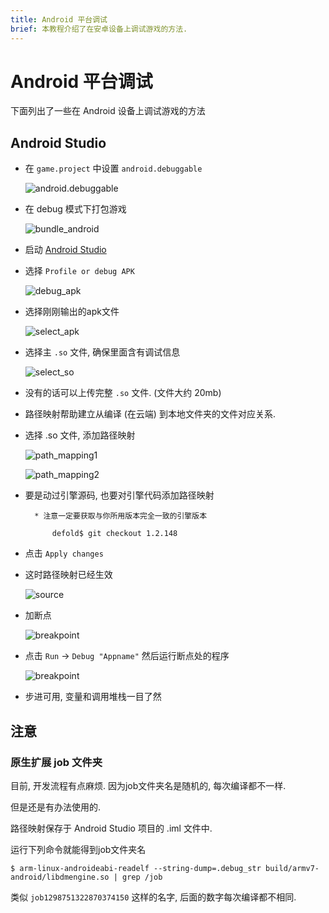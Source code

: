 ```yaml
---
title: Android 平台调试
brief: 本教程介绍了在安卓设备上调试游戏的方法.
---
```


# Android 平台调试

下面列出了一些在 Android 设备上调试游戏的方法

## Android Studio

* 在 `game.project` 中设置 `android.debuggable`

	![android.debuggable](images/extensions/debugging/android/game_project_debuggable.png)

* 在 debug 模式下打包游戏

	![bundle_android](images/extensions/debugging/android/bundle_android.png)

* 启动 [Android Studio](https://developer.android.com/studio/)

* 选择 `Profile or debug APK`

	![debug_apk](images/extensions/debugging/android/android_profile_or_debug.png)

* 选择刚刚输出的apk文件

	![select_apk](images/extensions/debugging/android/android_select_apk.png)

* 选择主 `.so` 文件, 确保里面含有调试信息

	![select_so](images/extensions/debugging/android/android_missing_symbols.png)

* 没有的话可以上传完整 `.so` 文件. (文件大约 20mb)

* 路径映射帮助建立从编译 (在云端) 到本地文件夹的文件对应关系.

* 选择 .so 文件, 添加路径映射

	![path_mapping1](images/extensions/debugging/android/path_mappings_android.png)

	![path_mapping2](images/extensions/debugging/android/path_mappings_android2.png)

* 要是动过引擎源码, 也要对引擎代码添加路径映射

		* 注意一定要获取与你所用版本完全一致的引擎版本

			defold$ git checkout 1.2.148

* 点击 `Apply changes`

* 这时路径映射已经生效

	![source](images/extensions/debugging/android/source_mappings_android.png)

* 加断点

	![breakpoint](images/extensions/debugging/android/breakpoint_android.png)

* 点击 `Run` -> `Debug "Appname"` 然后运行断点处的程序

	![breakpoint](images/extensions/debugging/android/callstack_variables_android.png)

* 步进可用, 变量和调用堆栈一目了然


## 注意

### 原生扩展 job 文件夹

目前, 开发流程有点麻烦. 因为job文件夹名是随机的, 每次编译都不一样.

但是还是有办法使用的.

路径映射保存于 Android Studio 项目的 <project>.iml 文件中.

运行下列命令就能得到job文件夹名

	$ arm-linux-androideabi-readelf --string-dump=.debug_str build/armv7-android/libdmengine.so | grep /job

类似 `job1298751322870374150` 这样的名字, 后面的数字每次编译都不相同.


